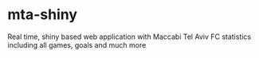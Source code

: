 # mta-shiny
Real time, shiny based web application with Maccabi Tel Aviv FC statistics including all games, goals and much more
